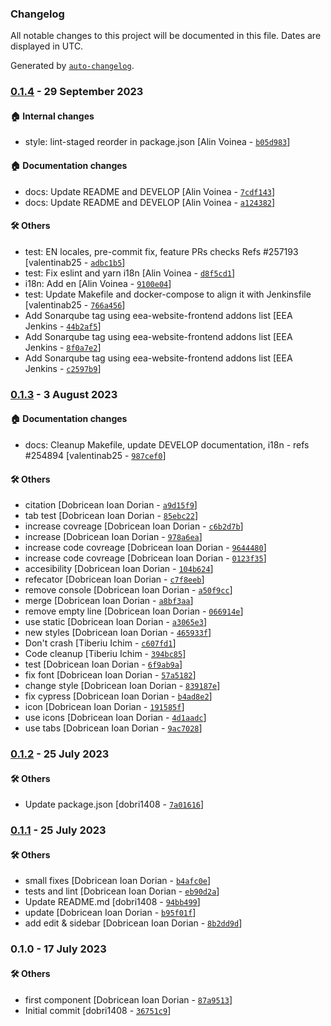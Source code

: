 ### Changelog

All notable changes to this project will be documented in this file. Dates are displayed in UTC.

Generated by [`auto-changelog`](https://github.com/CookPete/auto-changelog).

### [0.1.4](https://github.com/eea/volto-citation/compare/0.1.3...0.1.4) - 29 September 2023

#### :house: Internal changes

- style: lint-staged reorder in package.json [Alin Voinea - [`b05d983`](https://github.com/eea/volto-citation/commit/b05d983e283811a20679c44254c55e549462028a)]

#### :house: Documentation changes

- docs: Update README and DEVELOP [Alin Voinea - [`7cdf143`](https://github.com/eea/volto-citation/commit/7cdf14349b4f08f09acb5b57525c79d307d1b254)]
- docs: Update README and DEVELOP [Alin Voinea - [`a124382`](https://github.com/eea/volto-citation/commit/a1243827ef8a4ad7d4f804af8a8d05f96f59c477)]

#### :hammer_and_wrench: Others

- test: EN locales, pre-commit fix, feature PRs checks Refs #257193 [valentinab25 - [`adbc1b5`](https://github.com/eea/volto-citation/commit/adbc1b5359b70e16510b764eb42c1c52778536ab)]
- test: Fix eslint and yarn i18n [Alin Voinea - [`d8f5cd1`](https://github.com/eea/volto-citation/commit/d8f5cd1fab04c42e354af4ecd640e2f9d1202e38)]
- i18n: Add en [Alin Voinea - [`9100e04`](https://github.com/eea/volto-citation/commit/9100e04e4de63f607a3867eaf45161b90d0985be)]
- test: Update Makefile and docker-compose to align it with Jenkinsfile [valentinab25 - [`766a456`](https://github.com/eea/volto-citation/commit/766a456f3ab988aa916feaae5fab9f2f894390fe)]
- Add Sonarqube tag using eea-website-frontend addons list [EEA Jenkins - [`44b2af5`](https://github.com/eea/volto-citation/commit/44b2af58fe025442100ef0c52c45154b2d74e267)]
- Add Sonarqube tag using eea-website-frontend addons list [EEA Jenkins - [`8f0a7e2`](https://github.com/eea/volto-citation/commit/8f0a7e2713a1a2a7ecf34bd3f7dc23e61b815283)]
- Add Sonarqube tag using eea-website-frontend addons list [EEA Jenkins - [`c2597b9`](https://github.com/eea/volto-citation/commit/c2597b9778a2515e0b015b39a983add268f5c29a)]
### [0.1.3](https://github.com/eea/volto-citation/compare/0.1.2...0.1.3) - 3 August 2023

#### :house: Documentation changes

- docs: Cleanup Makefile, update DEVELOP documentation, i18n - refs #254894 [valentinab25 - [`987cef0`](https://github.com/eea/volto-citation/commit/987cef0334372e3f119a6d35bd2a2fdb0c403b79)]

#### :hammer_and_wrench: Others

- citation [Dobricean Ioan Dorian - [`a9d15f9`](https://github.com/eea/volto-citation/commit/a9d15f9cc44c4857d42c3ad1c246e48d25113d79)]
- tab test [Dobricean Ioan Dorian - [`85ebc22`](https://github.com/eea/volto-citation/commit/85ebc22c31481f2cc80ef9248f3880c58d8c5796)]
- increase covreage [Dobricean Ioan Dorian - [`c6b2d7b`](https://github.com/eea/volto-citation/commit/c6b2d7b512cbc047e6fa5c5bb5045dcce56672c6)]
- increase [Dobricean Ioan Dorian - [`978a6ea`](https://github.com/eea/volto-citation/commit/978a6ea3ef35a19fd891167a23c6ff7d575c4ead)]
- increase code covreage [Dobricean Ioan Dorian - [`9644480`](https://github.com/eea/volto-citation/commit/964448028b2e32b82a8313a003567365ac9455cf)]
- increase code covreage [Dobricean Ioan Dorian - [`0123f35`](https://github.com/eea/volto-citation/commit/0123f35ce0fd39422e0bbdc38c36ee8e38486908)]
- accesibility [Dobricean Ioan Dorian - [`104b624`](https://github.com/eea/volto-citation/commit/104b624c77682f4599b48cc93aefc29d56adef92)]
- refecator [Dobricean Ioan Dorian - [`c7f8eeb`](https://github.com/eea/volto-citation/commit/c7f8eeb574ec9230e4a1bf2736b6a27375b186c1)]
- remove console [Dobricean Ioan Dorian - [`a50f9cc`](https://github.com/eea/volto-citation/commit/a50f9cca891fa11417936bd0ea615ca1ad557a32)]
- merge [Dobricean Ioan Dorian - [`a8bf3aa`](https://github.com/eea/volto-citation/commit/a8bf3aa3f8765669db598ca62fe76bd35efeea43)]
- remove empty line [Dobricean Ioan Dorian - [`066914e`](https://github.com/eea/volto-citation/commit/066914ef76010cce4f5a1f2cb97ada7afd7d9353)]
- use static [Dobricean Ioan Dorian - [`a3065e3`](https://github.com/eea/volto-citation/commit/a3065e38bd528bfd0f008a6aa76101597d7376e3)]
- new styles [Dobricean Ioan Dorian - [`465933f`](https://github.com/eea/volto-citation/commit/465933fe4b7f89b2054373572b521799f213371a)]
- Don't crash [Tiberiu Ichim - [`c607fd1`](https://github.com/eea/volto-citation/commit/c607fd1708f1abc20500d7985a5a44272cecd226)]
- Code cleanup [Tiberiu Ichim - [`394bc85`](https://github.com/eea/volto-citation/commit/394bc853429626fe863c069500bf22e7e60b86c4)]
- test [Dobricean Ioan Dorian - [`6f9ab9a`](https://github.com/eea/volto-citation/commit/6f9ab9abf379cd91a613f93cf9a7797cb0afbe10)]
- fix font [Dobricean Ioan Dorian - [`57a5182`](https://github.com/eea/volto-citation/commit/57a51828a38bd3f628f201f0db855280a6a08794)]
- change style [Dobricean Ioan Dorian - [`839187e`](https://github.com/eea/volto-citation/commit/839187e9beaf0e5fcaa7ae79f8d67cea240436ff)]
- fix cypress [Dobricean Ioan Dorian - [`b4ad8e2`](https://github.com/eea/volto-citation/commit/b4ad8e25e048426155fac5007d05df11dc23a601)]
- icon [Dobricean Ioan Dorian - [`191585f`](https://github.com/eea/volto-citation/commit/191585f49cb007537e288b0280aff143949da767)]
- use icons [Dobricean Ioan Dorian - [`4d1aadc`](https://github.com/eea/volto-citation/commit/4d1aadc660c7ef4434793d532ff1cb7be4e9e3f9)]
- use tabs [Dobricean Ioan Dorian - [`9ac7028`](https://github.com/eea/volto-citation/commit/9ac7028f892c2fec82b3ef63dbabca5798fb518c)]
### [0.1.2](https://github.com/eea/volto-citation/compare/0.1.1...0.1.2) - 25 July 2023

#### :hammer_and_wrench: Others

- Update package.json [dobri1408 - [`7a01616`](https://github.com/eea/volto-citation/commit/7a01616b4470bd90ffc2f79ee2fd853d7fc513ed)]
### [0.1.1](https://github.com/eea/volto-citation/compare/0.1.0...0.1.1) - 25 July 2023

#### :hammer_and_wrench: Others

- small fixes [Dobricean Ioan Dorian - [`b4afc0e`](https://github.com/eea/volto-citation/commit/b4afc0e3d561a2e92da136ec835140847d313c02)]
- tests and lint [Dobricean Ioan Dorian - [`eb90d2a`](https://github.com/eea/volto-citation/commit/eb90d2afd8fc210e62faab2dbcc063564a205dcf)]
- Update README.md [dobri1408 - [`94bb499`](https://github.com/eea/volto-citation/commit/94bb49936791f41860ef2829e0223e125d04469b)]
- update [Dobricean Ioan Dorian - [`b95f01f`](https://github.com/eea/volto-citation/commit/b95f01fb06513859c2960dc67f7fb8135d10eaf8)]
- add edit & sidebar [Dobricean Ioan Dorian - [`8b2dd9d`](https://github.com/eea/volto-citation/commit/8b2dd9d1ca701321bfe4ed32e58e86746874c551)]
### 0.1.0 - 17 July 2023

#### :hammer_and_wrench: Others

- first component [Dobricean Ioan Dorian - [`87a9513`](https://github.com/eea/volto-citation/commit/87a951353839226823eb2f29d2ff365de455c758)]
- Initial commit [dobri1408 - [`36751c9`](https://github.com/eea/volto-citation/commit/36751c9a84331be5f5bdbc3c3c9010c453aa8c85)]
